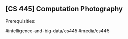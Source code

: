 ## [CS 445] Computation Photography

Prerequisities:


#intelligence-and-big-data/cs445
#media/cs445